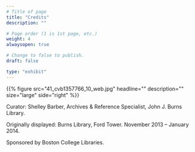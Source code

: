 ```yaml
---
# Title of page
title: "Credits"
description: ""

# Page order (1 is 1st page, etc.)
weight: 4
alwaysopen: true

# Change to false to publish.
draft: false

type: "exhibit"
---
```

{{% figure src="41_cvb1357766_10_web.jpg"
           headline=""
           description=""
           size="large"
           side="right" %}}

Curator: Shelley Barber, Archives & Reference Specialist, John J. Burns Library.

Originally displayed: Burns Library, Ford Tower. November 2013 – January 2014.


Sponsored by Boston College Libraries.
